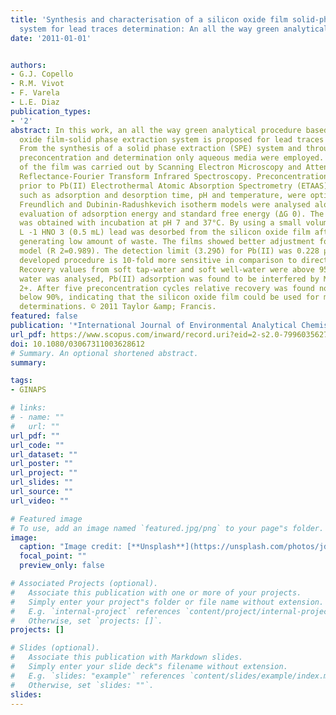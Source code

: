 ```yaml
---
title: 'Synthesis and characterisation of a silicon oxide film solid-phase extraction
  system for lead traces determination: An all the way green analytical method'
date: '2011-01-01'


authors:
- G.J. Copello
- R.M. Vivot
- F. Varela
- L.E. Diaz
publication_types:
- '2'
abstract: In this work, an all the way green analytical procedure based on a silicon
  oxide film-solid phase extraction system is proposed for lead traces determination.
  From the synthesis of a solid phase extraction (SPE) system and throughout the metal
  preconcentration and determination only aqueous media were employed. Characterisation
  of the film was carried out by Scanning Electron Microscopy and Attenuated Total
  Reflectance-Fourier Transform Infrared Spectroscopy. Preconcentration conditions,
  prior to Pb(II) Electrothermal Atomic Absorption Spectrometry (ETAAS) determination,
  such as adsorption and desorption time, pH and temperature, were optimised. Langmuir,
  Freundlich and Dubinin-Radushkevich isotherm models were analysed along with the
  evaluation of adsorption energy and standard free energy (ΔG 0). The greatest adsorption
  was obtained with incubation at pH 7 and 37°C. By using a small volume of 0.5 mol
  L -1 HNO 3 (0.5 mL) lead was desorbed from the silicon oxide film after 2 h incubation,
  generating low amount of waste. The films showed better adjustment for the Langmuir
  model (R 2=0.989). The detection limit (3.29δ) for Pb(II) was 0.228 μgL -1. The
  developed procedure is 10-fold more sensitive in comparison to direct ETAAS determination.
  Recovery values from soft tap-water and soft well-water were above 95%. When hard
  water was analysed, Pb(II) adsorption was found to be interfered by Mg 2+ and Ca
  2+. After five preconcentration cycles relative recovery was found not to decay
  below 90%, indicating that the silicon oxide film could be used for multiple lead
  determinations. © 2011 Taylor &amp; Francis.
featured: false
publication: '*International Journal of Environmental Analytical Chemistry*'
url_pdf: https://www.scopus.com/inward/record.uri?eid=2-s2.0-79960356271&doi=10.1080%2f03067311003628612&partnerID=40&md5=f85f880144e6e80538473f9a685a134f
doi: 10.1080/03067311003628612
# Summary. An optional shortened abstract.
summary: 

tags:
- GINAPS

# links:
# - name: ""
#   url: ""
url_pdf: ""
url_code: ""
url_dataset: ""
url_poster: ""
url_project: ""
url_slides: ""
url_source: ""
url_video: ""

# Featured image
# To use, add an image named `featured.jpg/png` to your page"s folder. 
image:
  caption: "Image credit: [**Unsplash**](https://unsplash.com/photos/jdD8gXaTZsc)"
  focal_point: ""
  preview_only: false

# Associated Projects (optional).
#   Associate this publication with one or more of your projects.
#   Simply enter your project"s folder or file name without extension.
#   E.g. `internal-project` references `content/project/internal-project/index.md`.
#   Otherwise, set `projects: []`.
projects: []

# Slides (optional).
#   Associate this publication with Markdown slides.
#   Simply enter your slide deck"s filename without extension.
#   E.g. `slides: "example"` references `content/slides/example/index.md`.
#   Otherwise, set `slides: ""`.
slides:
---
```




